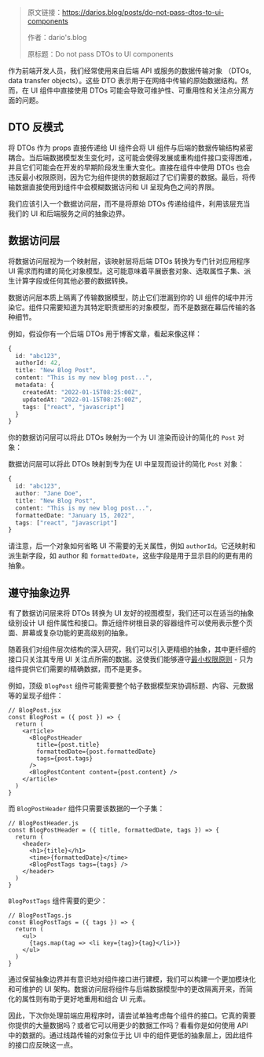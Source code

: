 > 原文链接：https://darios.blog/posts/do-not-pass-dtos-to-ui-components
>
> 作者：dario's.blog
>
> 原标题：Do not pass DTOs to UI components

作为前端开发人员，我们经常使用来自后端 API 或服务的数据传输对象 （DTOs, data transfer objects）。这些 DTO 表示用于在网络中传输的原始数据结构。然而，在 UI 组件中直接使用 DTOs 可能会导致可维护性、可重用性和关注点分离方面的问题。

## **DTO 反模式**

将 DTOs 作为 props 直接传递给 UI 组件会将 UI 组件与后端的数据传输结构紧密耦合。当后端数据模型发生变化时，这可能会使得发展或重构组件接口变得困难，并且它们可能会在开发的早期阶段发生重大变化。直接在组件中使用 DTOs 也会违反最小权限原则，因为它为组件提供的数据超过了它们需要的数据。最后，将传输数据直接使用到组件中会模糊数据访问和 UI 呈现角色之间的界限。

我们应该引入一个数据访问层，而不是将原始 DTOs 传递给组件，利用该层充当我们的 UI 和后端服务之间的抽象边界。

## 数据访问层

将数据访问层视为一个映射层，该映射层将后端 DTOs 转换为专门针对应用程序 UI 需求而构建的简化对象模型。这可能意味着平展嵌套对象、选取属性子集、派生计算字段或任何其他必要的数据转换。

数据访问层本质上隔离了传输数据模型，防止它们泄漏到你的 UI 组件的域中并污染它。组件只需要知道为其特定职责塑形的对象模型，而不是数据在幕后传输的各种细节。

例如，假设你有一个后端 DTOs 用于博客文章，看起来像这样：

```ts
{
  id: "abc123",
  authorId: 42,
  title: "New Blog Post",
  content: "This is my new blog post...",
  metadata: {
    createdAt: "2022-01-15T08:25:00Z",
    updatedAt: "2022-01-15T08:25:00Z",
    tags: ["react", "javascript"]
  }
}
```

你的数据访问层可以将此 DTOs 映射为一个为 UI 渲染而设计的简化的 `Post` 对象：

数据访问层可以将此 DTOs 映射到专为在 UI 中呈现而设计的简化 `Post` 对象：

```ts
{
  id: "abc123",
  author: "Jane Doe",
  title: "New Blog Post",
  content: "This is my new blog post...",
  formattedDate: "January 15, 2022",
  tags: ["react", "javascript"]
}
```

请注意，后一个对象如何省略 UI 不需要的无关属性，例如 `authorId`。它还映射和派生新字段，如 author 和 `formattedDate`，这些字段是用于显示目的的更有用的抽象。

## **遵守抽象边界**

有了数据访问层来将 DTOs 转换为 UI 友好的视图模型，我们还可以在适当的抽象级别设计 UI 组件属性和接口。靠近组件树根目录的容器组件可以使用表示整个页面、屏幕或复杂功能的更高级别的抽象。

随着我们对组件层次结构的深入研究，我们可以引入更精细的抽象，其中更纤细的接口只关注其专用 UI 关注点所需的数据。这使我们能够遵守[最小权限原则](https://en.wikipedia.org/wiki/Principle_of_least_privilege) - 只为组件提供它们需要的精确数据，而不是更多。

例如，顶级 `BlogPost` 组件可能需要整个帖子数据模型来协调标题、内容、元数据等的呈现子组件：

```tsx
// BlogPost.jsx
const BlogPost = ({ post }) => {
  return (
    <article>
      <BlogPostHeader
        title={post.title}
        formattedDate={post.formattedDate}
        tags={post.tags}
      />
      <BlogPostContent content={post.content} />
    </article>
  )
}
```

而 `BlogPostHeader` 组件只需要该数据的一个子集：

```tsx
// BlogPostHeader.js
const BlogPostHeader = ({ title, formattedDate, tags }) => {
  return (
    <header>
      <h1>{title}</h1>
      <time>{formattedDate}</time>
      <BlogPostTags tags={tags} />
    </header>
  )
}
```

`BlogPostTags` 组件需要的更少：

```tsx
// BlogPostTags.js
const BlogPostTags = ({ tags }) => {
  return (
    <ul>
      {tags.map(tag => <li key={tag}>{tag}</li>)}
    </ul>
  )
}
```

通过保留抽象边界并有意识地对组件接口进行建模，我们可以构建一个更加模块化和可维护的 UI 架构。数据访问层将组件与后端数据模型中的更改隔离开来，而简化的属性则有助于更好地重用和组合 UI 元素。

因此，下次你处理前端应用程序时，请尝试单独考虑每个组件的接口。它真的需要你提供的大量数据吗？或者它可以用更少的数据工作吗？看看你是如何使用 API 中的数据的。通过线路传输的对象位于比 UI 中的组件更低的抽象层上，因此组件的接口应反映这一点。
